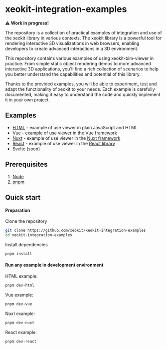 # xeokit-integration-examples

⚠️ **Work in progress!**

The repository is a collection of practical examples of integration and use of the xeokit library in various contexts. The xeokit library is a powerful tool for rendering interactive 3D visualizations in web browsers, enabling developers to create advanced interactions in a 3D environment.

This repository contains various examples of using xeokit-bim-viewer in practice. From simple static object rendering demos to more advanced interactive 3D applications, you'll find a rich collection of scenarios to help you better understand the capabilities and potential of this library.

Thanks to the provided examples, you will be able to experiment, test and adapt the functionality of xeokit to your needs. Each example is carefully documented, making it easy to understand the code and quickly implement it in your own project.

## Examples

- [HTML](./apps/html/README.md) - example of use viewer in plain JavaScript and HTML
- [Vue](./apps/vue/README.md) - example of use viewer in the [Vue framework](https://vuejs.org/)
- [Nuxt](./apps/nuxt/README.md) - example of use viewer in the [Nuxt framework](https://nuxt.com/)
- [React](./apps/react/README.md) - example of use viewer in the [React library](https://react.dev/)
- Svelte (soon)

## Prerequisites 

1. [Node](https://nodejs.org/en)
2. [pnpm](https://pnpm.io/installation)

## Quick start

#### Preparation

Clone the repository

```bash
git clone https://github.com/xeokit/xeokit-integration-examples
cd xeokit-integration-examples
```

Install dependencies

```bash
pnpm install
```

#### Run any example in development environment

HTML example:
```bash
pnpm dev-html
```

Vue example:
```bash
pnpm dev-vue
```

Nuxt example:
```bash
pnpm dev-nuxt
```

React example:
```bash
pnpm dev-react
```
